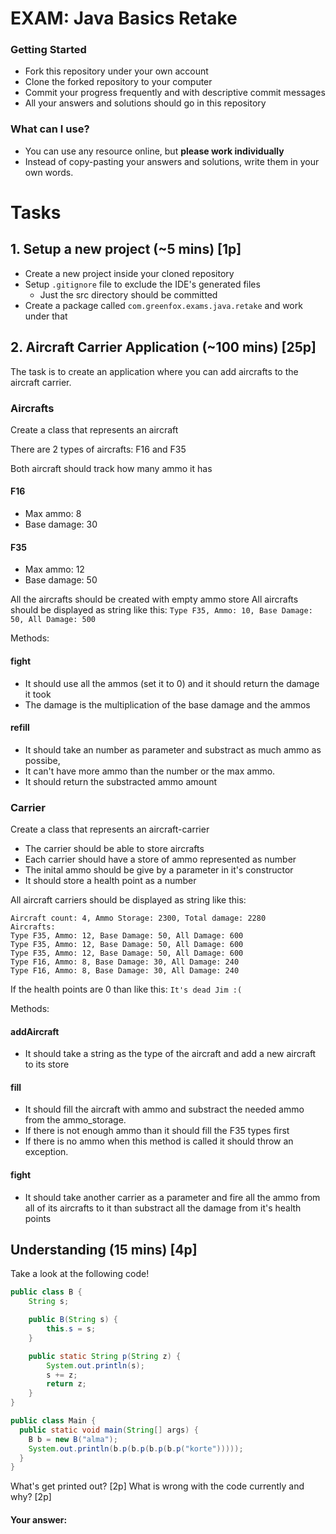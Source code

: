 # EXAM: Java Basics Retake

### Getting Started
 - Fork this repository under your own account
 - Clone the forked repository to your computer
 - Commit your progress frequently and with descriptive commit messages
 - All your answers and solutions should go in this repository

### What can I use?
 - You can use any resource online, but **please work individually**
 - Instead of copy-pasting your answers and solutions, write them in your own words.

# Tasks
## 1. Setup a new project (~5 mins) [1p]
- Create a new project inside your cloned repository
- Setup `.gitignore` file to exclude the IDE's generated files
   - Just the src directory should be committed
- Create a package called `com.greenfox.exams.java.retake` and work under that


## 2. Aircraft Carrier Application (~100 mins) [25p]
The task is to create an application where you can add aircrafts to the aircraft carrier.

### Aircrafts
Create a class that represents an aircraft

There are 2 types of aircrafts: F16 and F35

Both aircraft should track how many ammo it has

#### F16
 - Max ammo: 8
 - Base damage: 30

#### F35
 - Max ammo: 12
 - Base damage: 50

All the aircrafts should be created with empty ammo store
All aircrafts should be displayed as string like this: `Type F35, Ammo: 10, Base Damage: 50, All Damage: 500`

Methods:

#### fight
- It should use all the ammos (set it to 0) and it should return the damage it took
- The damage is the multiplication of the base damage and the ammos

#### refill
- It should take an number as parameter and substract as much ammo as possibe,
- It can't have more ammo than the number or the max ammo.
- It should return the substracted ammo amount

### Carrier
Create a class that represents an aircraft-carrier

- The carrier should be able to store aircrafts
- Each carrier should have a store of ammo represented as number
- The inital ammo should be give by a parameter in it's constructor
- It should store a health point as a number

All aircraft carriers should be displayed as string like this:
```
Aircraft count: 4, Ammo Storage: 2300, Total damage: 2280
Aircrafts:
Type F35, Ammo: 12, Base Damage: 50, All Damage: 600
Type F35, Ammo: 12, Base Damage: 50, All Damage: 600
Type F35, Ammo: 12, Base Damage: 50, All Damage: 600
Type F16, Ammo: 8, Base Damage: 30, All Damage: 240
Type F16, Ammo: 8, Base Damage: 30, All Damage: 240
```
If the health points are 0 than like this: `It's dead Jim :(`

Methods:

#### addAircraft
- It should take a string as the type of the aircraft and add a new aircraft to its store

#### fill
- It should fill the aircraft with ammo and substract the needed ammo from the ammo_storage.
- If there is not enough ammo than it should fill the F35 types first
- If there is no ammo when this method is called it should throw an exception.

#### fight
- It should take another carrier as a parameter and fire all the ammo
from all of its aircrafts to it than substract all the damage from it's health points

## Understanding (15 mins) [4p]
Take a look at the following code!
```java
public class B {
    String s;

    public B(String s) {
        this.s = s;
    }

    public static String p(String z) {
        System.out.println(s);
        s += z;
        return z;
    }
}

public class Main {
  public static void main(String[] args) {
    B b = new B("alma");
    System.out.println(b.p(b.p(b.p(b.p("korte")))));
  }
}
```
What's get printed out? [2p] What is wrong with the code currently and why? [2p]

#### Your answer:
